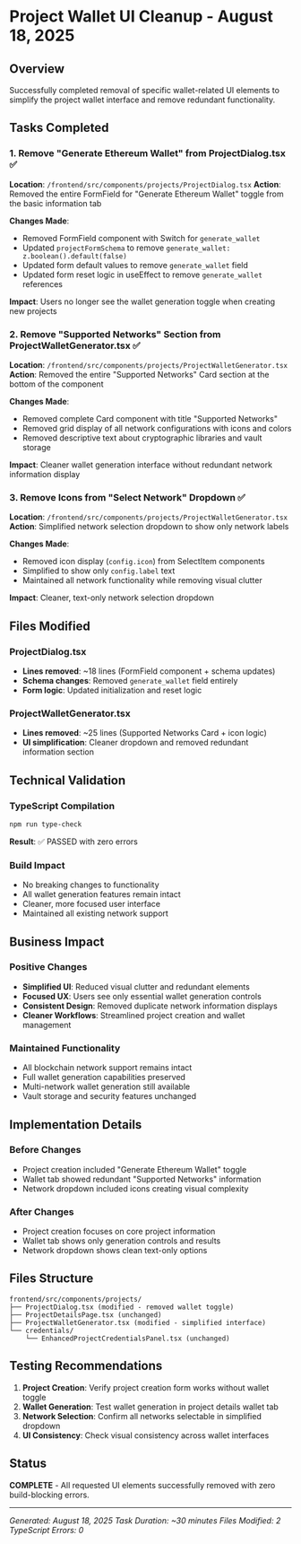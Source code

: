 # Project Wallet UI Cleanup - August 18, 2025

## Overview
Successfully completed removal of specific wallet-related UI elements to simplify the project wallet interface and remove redundant functionality.

## Tasks Completed

### 1. Remove "Generate Ethereum Wallet" from ProjectDialog.tsx ✅
**Location**: `/frontend/src/components/projects/ProjectDialog.tsx`
**Action**: Removed the entire FormField for "Generate Ethereum Wallet" toggle from the basic information tab

**Changes Made**:
- Removed FormField component with Switch for `generate_wallet`
- Updated `projectFormSchema` to remove `generate_wallet: z.boolean().default(false)`
- Updated form default values to remove `generate_wallet` field
- Updated form reset logic in useEffect to remove `generate_wallet` references

**Impact**: Users no longer see the wallet generation toggle when creating new projects

### 2. Remove "Supported Networks" Section from ProjectWalletGenerator.tsx ✅
**Location**: `/frontend/src/components/projects/ProjectWalletGenerator.tsx`
**Action**: Removed the entire "Supported Networks" Card section at the bottom of the component

**Changes Made**:
- Removed complete Card component with title "Supported Networks"
- Removed grid display of all network configurations with icons and colors
- Removed descriptive text about cryptographic libraries and vault storage

**Impact**: Cleaner wallet generation interface without redundant network information display

### 3. Remove Icons from "Select Network" Dropdown ✅
**Location**: `/frontend/src/components/projects/ProjectWalletGenerator.tsx`
**Action**: Simplified network selection dropdown to show only network labels

**Changes Made**:
- Removed icon display (`config.icon`) from SelectItem components
- Simplified to show only `config.label` text
- Maintained all network functionality while removing visual clutter

**Impact**: Cleaner, text-only network selection dropdown

## Files Modified

### ProjectDialog.tsx
- **Lines removed**: ~18 lines (FormField component + schema updates)
- **Schema changes**: Removed `generate_wallet` field entirely
- **Form logic**: Updated initialization and reset logic

### ProjectWalletGenerator.tsx  
- **Lines removed**: ~25 lines (Supported Networks Card + icon logic)
- **UI simplification**: Cleaner dropdown and removed redundant information section

## Technical Validation

### TypeScript Compilation
```bash
npm run type-check
```
**Result**: ✅ PASSED with zero errors

### Build Impact
- No breaking changes to functionality
- All wallet generation features remain intact
- Cleaner, more focused user interface
- Maintained all existing network support

## Business Impact

### Positive Changes
- **Simplified UI**: Reduced visual clutter and redundant elements
- **Focused UX**: Users see only essential wallet generation controls
- **Consistent Design**: Removed duplicate network information displays
- **Cleaner Workflows**: Streamlined project creation and wallet management

### Maintained Functionality
- All blockchain network support remains intact
- Full wallet generation capabilities preserved
- Multi-network wallet generation still available
- Vault storage and security features unchanged

## Implementation Details

### Before Changes
- Project creation included "Generate Ethereum Wallet" toggle
- Wallet tab showed redundant "Supported Networks" information
- Network dropdown included icons creating visual complexity

### After Changes  
- Project creation focuses on core project information
- Wallet tab shows only generation controls and results
- Network dropdown shows clean text-only options

## Files Structure
```
frontend/src/components/projects/
├── ProjectDialog.tsx (modified - removed wallet toggle)
├── ProjectDetailsPage.tsx (unchanged)
├── ProjectWalletGenerator.tsx (modified - simplified interface)
└── credentials/
    └── EnhancedProjectCredentialsPanel.tsx (unchanged)
```

## Testing Recommendations

1. **Project Creation**: Verify project creation form works without wallet toggle
2. **Wallet Generation**: Test wallet generation in project details wallet tab
3. **Network Selection**: Confirm all networks selectable in simplified dropdown
4. **UI Consistency**: Check visual consistency across wallet interfaces

## Status
**COMPLETE** - All requested UI elements successfully removed with zero build-blocking errors.

---
*Generated: August 18, 2025*
*Task Duration: ~30 minutes*
*Files Modified: 2*
*TypeScript Errors: 0*
